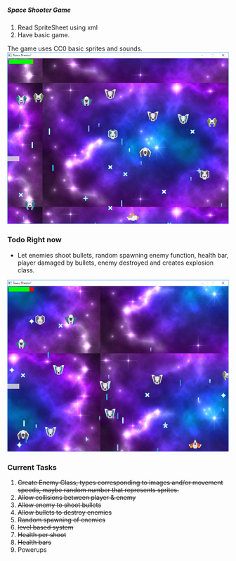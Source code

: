 ##### Space Shooter Game


1. Read SpriteSheet using xml
2. Have basic game.

The game uses CC0 basic sprites and sounds.
![alt text](screenshot1.png)

### Todo Right now 

- Let enemies shoot bullets, random spawning enemy function, health bar, player damaged by bullets, enemy destroyed and creates explosion class.

![alt text](screenshot2.png)

### Current Tasks

1. ~~Create Enemy Class, types corresponding to images and/or movement speeds, maybe random number that represents sprites.~~
2. ~~Allow collisions between player & enemy~~
3. ~~Allow enemy to shoot bullets~~
4. ~~Allow bullets to destroy enemies~~
5. ~~Random spawning of enemies~~
6. ~~level based system~~
7. ~~Health per shoot~~
8. ~~Health bars~~
9. Powerups
